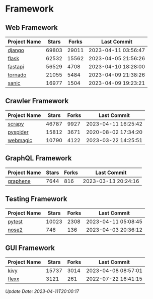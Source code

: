 # Framework

## Web Framework
| Project Name | Stars | Forks | Last Commit |
| ------------ | ----- | ----- | ----------- |
| [django](https://github.com/django/django) | 69803 | 29011 | 2023-04-11 03:56:47 |
| [flask](https://github.com/pallets/flask) | 62532 | 15562 | 2023-04-05 21:56:26 |
| [fastapi](https://github.com/tiangolo/fastapi) | 56529 | 4708 | 2023-04-10 18:28:00 |
| [tornado](https://github.com/tornadoweb/tornado) | 21055 | 5484 | 2023-04-09 21:38:26 |
| [sanic](https://github.com/sanic-org/sanic) | 16977 | 1504 | 2023-04-09 19:23:21 |

## Crawler Framework
| Project Name | Stars | Forks | Last Commit |
| ------------ | ----- | ----- | ----------- |
| [scrapy](https://github.com/scrapy/scrapy) | 46787 | 9927 | 2023-04-11 16:25:42 |
| [pyspider](https://github.com/binux/pyspider) | 15812 | 3671 | 2020-08-02 17:34:20 |
| [webmagic](https://github.com/code4craft/webmagic) | 10790 | 4122 | 2023-03-22 14:25:51 |

## GraphQL Framework
| Project Name | Stars | Forks | Last Commit |
| ------------ | ----- | ----- | ----------- |
| [graphene](https://github.com/graphql-python/graphene) | 7644 | 816 | 2023-03-13 20:24:16 |

## Testing Framework
| Project Name | Stars | Forks | Last Commit |
| ------------ | ----- | ----- | ----------- |
| [pytest](https://github.com/pytest-dev/pytest) | 10023 | 2308 | 2023-04-11 05:08:45 |
| [nose2](https://github.com/nose-devs/nose2) | 746 | 136 | 2023-04-03 20:36:12 |

## GUI Framework
| Project Name | Stars | Forks | Last Commit |
| ------------ | ----- | ----- | ----------- |
| [kivy](https://github.com/kivy/kivy) | 15737 | 3014 | 2023-04-08 08:57:01 |
| [flexx](https://github.com/flexxui/flexx) | 3121 | 261 | 2022-07-22 16:41:15 |

*Update Date: 2023-04-11T20:00:17*